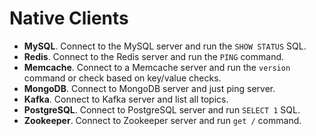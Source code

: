 # Native Clients

* **MySQL**. Connect to the MySQL server and run the `SHOW STATUS` SQL.
* **Redis**. Connect to the Redis server and run the `PING` command.
* **Memcache**. Connect to a Memcache server and run the `version` command or check based on key/value checks.
* **MongoDB**. Connect to MongoDB server and just ping server.
* **Kafka**. Connect to Kafka server and list all topics.
* **PostgreSQL**. Connect to PostgreSQL server and run `SELECT 1` SQL.
* **Zookeeper**. Connect to Zookeeper server and run `get /` command.
